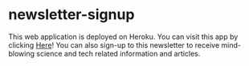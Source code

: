# newsletter-signup

This web application is deployed on Heroku. You can visit this app by clicking <a href="https://boiling-earth-91553.herokuapp.com/">Here</a>!
You can also sign-up to this newsletter to receive mind-blowing science and tech related information and articles. 